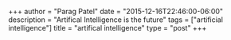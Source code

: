 +++
author = "Parag Patel"
date = "2015-12-16T22:46:00-06:00"
description = "Artifical Intelligence is the future"
tags = ["artificial intelligence"]
title = "artifical intelligence"
type = "post"
+++

